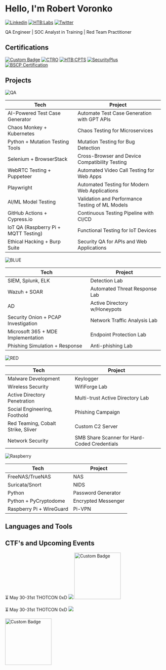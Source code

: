# Hello, I'm Robert Voronko
[![Linkedin](https://img.shields.io/badge/-LinkedIn-0072b1?&style=for-the-badge&logo=linkedin&logoColor=white)](https://www.linkedin.com/in/robertvoronko)
[![HTB:Labs](https://img.shields.io/badge/%20M0n0l1th6-green?style=for-the-badge&logo=hackthebox&logoColor=green&labelColor=black)](https://app.hackthebox.com/users/1744872)
[![Twitter](https://img.shields.io/badge/Twitter-M0n0l1th6-black?style=for-the-badge&labelColor=blue)](https://x.com/M0n0l1th6)
 

QA Engineer | SOC Analyst in Training | Red Team Practitioner


## Certifications
[![Custom Badge](https://cdn.prod.website-files.com/617158a4a2f9b7827f1ad102/65a8e4e14be2b6b1e170d354_beetroot.svg)](https://beetrootacademy.com/)
[![CTRO](https://img.shields.io/badge/CRTO-black?style=for-the-badge&logoColor=%23ff6633&labelColor=black)](https://training.zeropointsecurity.co.uk/courses/red-team-ops)
[![HTB:CPTS](https://img.shields.io/badge/%20CPTS-%23a149d2?style=for-the-badge&logo=hackthebox&logoColor=green&labelColor=black)](https://academy.hackthebox.com/preview/certifications/htb-certified-penetration-testing-specialist)
[![SecurityPlus](https://img.shields.io/badge/-Security%2B-FF0000?&style=for-the-badge&logo=CompTIA&logoColor=white)](https://www.comptia.org/faq/security/what-is-comptia-security-certification)
[![BSCP Certification](https://img.shields.io/badge/BSCP-%23ff6633?style=for-the-badge&logo=Burp%20Suite&logoColor=%23ff6633&labelColor=black)](https://portswigger.net/web-security/certification)


## Projects
![QA](https://img.shields.io/badge/Quality%20Assurance-green?style=for-the-badge&logo=qase&logoColor=white&labelColor=black)


| Tech                                 | Project                                         |
| ------------------------------------ | ----------------------------------------------- |
| AI-Powered Test Case Generator       | Automate Test Case Generation with GPT APIs     |
| Chaos Monkey + Kubernetes            | Chaos Testing for Microservices                 |
| Python + Mutation Testing Tools      | Mutation Testing for Bug Detection              |
| Selenium + BrowserStack              | Cross-Browser and Device Compatibility Testing  |
| WebRTC Testing + Puppeteer           | Automated Video Call Testing for Web Apps       |
| Playwright                           | Automated Testing for Modern Web Applications   |
| AI/ML Model Testing                  | Validation and Performance Testing of ML Models |
| GitHub Actions + Cypress.io          | Continuous Testing Pipeline with CI/CD          |
| IoT QA (Raspberry Pi + MQTT Testing) | Functional Testing for IoT Devices              |
| Ethical Hacking + Burp Suite         | Security QA for APIs and Web Applications       |

![BLUE](https://img.shields.io/badge/Defensive%20Security-blue?style=for-the-badge&logo=awssecretsmanager&logoColor=white&labelColor=black)

| Tech                                | Project                       |
| ----------------------------------- | ----------------------------- |
| SIEM, Splunk, ELK                   | Detection Lab                 |
| Wazuh + SOAR                        | Automated Threat Response Lab |
| AD                                  | Active Directory w/Honeypots  |
| Security Onion + PCAP Investigation | Network Traffic Analysis Lab  |
| Microsoft 365 + MDE Implementation  | Endpoint Protection Lab       |
| Phishing Simulation + Response      | Anti-phishing Lab             |

![RED](https://img.shields.io/badge/Offensive%20Security-red?style=for-the-badge&logo=kalilinux&logoColor=white&labelColor=black)

| **Tech**                           | **Project**                                  |
| ---------------------------------- | -------------------------------------------- |
| Malware Development                | Keylogger                                    |
| Wireless Security                  | WifiForge Lab                                |
| Active Directory Penetration       | Multi-trust Active Directory Lab             |
| Social Engineering, Foothold       | Phishing Campaign                            |
| Red Teaming, Cobalt Strike, Sliver | Custom C2 Server                             |
| Network Security                   | SMB Share Scanner for Hard-Coded Credentials |



![Raspberry](https://img.shields.io/badge/Raspberry%20Pi-%23A22846?style=for-the-badge&logo=raspberrypi&labelColor=black)

| **Tech**                 | **Project**         |
| ------------------------ | ------------------- |
| FreeNAS/TrueNAS          | NAS                 |
| Suricata/Snort           | NIDS                |
| Python                   | Password Generator  |
| Python + PyCryptodome    | Encrypted Messenger |
| Raspberry Pi + WireGuard | Pi-VPN              |

## Languages and Tools


## CTF's and Upcoming Events
⏳ May 30-31st THOTCON 0xD
[![](https://www.thotcon.org/)](https://sc-events.s3.amazonaws.com/d14a70ce-8701-454e-92b2-dec81091f61f_resize.png)
<a href="https://www.thotcon.org/">
  <img src="https://sc-events.s3.amazonaws.com/d14a70ce-8701-454e-92b2-dec81091f61f_resize.png" alt="Custom Badge" style="width: 150px; height: auto;">
</a>

⏳ May 30-31st THOTCON 0xD
[![](https://www.thotcon.org/)](https://sc-events.s3.amazonaws.com/d14a70ce-8701-454e-92b2-dec81091f61f_resize.png)

<a href="https://www.thotcon.org/">
  <img src="https://sc-events.s3.amazonaws.com/d14a70ce-8701-454e-92b2-dec81091f61f_resize.png" alt="Custom Badge" style="width: 150px; height: auto;">
</a>
